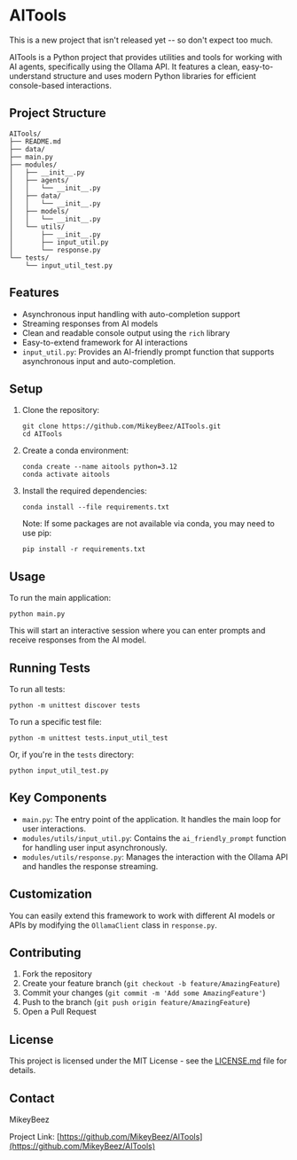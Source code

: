 # AITools

This is a new project that isn't released yet -- so don't expect too much.

AITools is a Python project that provides utilities and tools for working with AI agents, specifically using the Ollama API. It features a clean, easy-to-understand structure and uses modern Python libraries for efficient console-based interactions.

## Project Structure

```
AITools/
├── README.md
├── data/
├── main.py
├── modules/
│   ├── __init__.py
│   ├── agents/
│   │   └── __init__.py
│   ├── data/
│   │   └── __init__.py
│   ├── models/
│   │   └── __init__.py
│   └── utils/
│       ├── __init__.py
│       ├── input_util.py
│       └── response.py
└── tests/
    └── input_util_test.py
```

## Features

- Asynchronous input handling with auto-completion support
- Streaming responses from AI models
- Clean and readable console output using the `rich` library
- Easy-to-extend framework for AI interactions
- `input_util.py`: Provides an AI-friendly prompt function that supports asynchronous input and auto-completion.

## Setup

1. Clone the repository:

   ```
   git clone https://github.com/MikeyBeez/AITools.git
   cd AITools
   ```

2. Create a conda environment:

   ```
   conda create --name aitools python=3.12
   conda activate aitools
   ```

3. Install the required dependencies:

   ```
   conda install --file requirements.txt
   ```

   Note: If some packages are not available via conda, you may need to use pip:

   ```
   pip install -r requirements.txt
   ```

## Usage

To run the main application:

```
python main.py
```

This will start an interactive session where you can enter prompts and receive responses from the AI model.

## Running Tests

To run all tests:

```
python -m unittest discover tests
```

To run a specific test file:

```
python -m unittest tests.input_util_test
```

Or, if you're in the `tests` directory:

```
python input_util_test.py
```

## Key Components

- `main.py`: The entry point of the application. It handles the main loop for user interactions.
- `modules/utils/input_util.py`: Contains the `ai_friendly_prompt` function for handling user input asynchronously.
- `modules/utils/response.py`: Manages the interaction with the Ollama API and handles the response streaming.

## Customization

You can easily extend this framework to work with different AI models or APIs by modifying the `OllamaClient` class in `response.py`.

## Contributing

1. Fork the repository
2. Create your feature branch (`git checkout -b feature/AmazingFeature`)
3. Commit your changes (`git commit -m 'Add some AmazingFeature'`)
4. Push to the branch (`git push origin feature/AmazingFeature`)
5. Open a Pull Request

## License

This project is licensed under the MIT License - see the [LICENSE.md](LICENSE.md) file for details.

## Contact

MikeyBeez

Project Link: [https://github.com/MikeyBeez/AITools](https://github.com/MikeyBeez/AITools)
